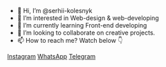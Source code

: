 - 👋 Hi, I’m @serhii-kolesnyk
- 👀 I’m interested in Web-design & web-developing
- 🌱 I’m currently learning Front-end developing
- 💞️ I’m looking to collaborate on creative projects.
- 📫 How to reach me? Watch below 👇 

<a href="https://www.instagram.com/serhii.kolesnyk">Instagram</a> <a href="https://wa.me/380962170201">WhatsApp</a> <a href="https://t.me/serhii_kolesnyk">Telegram</a>

<!---
serhii-kolesnyk/serhii-kolesnyk is a ✨ special ✨ repository because its `README.md` (this file) appears on your GitHub profile.
You can click the Preview link to take a look at your changes.
--->
